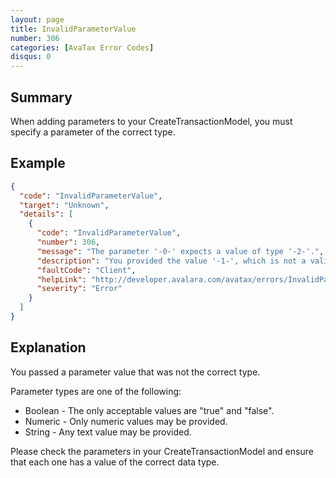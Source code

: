 ```yaml
---
layout: page
title: InvalidParameterValue
number: 306
categories: [AvaTax Error Codes]
disqus: 0
---
```


## Summary

When adding parameters to your CreateTransactionModel, you must specify a parameter of the correct type.

## Example

```json
{
  "code": "InvalidParameterValue",
  "target": "Unknown",
  "details": [
    {
      "code": "InvalidParameterValue",
      "number": 306,
      "message": "The parameter '-0-' expects a value of type '-2-'.",
      "description": "You provided the value '-1-', which is not a valid '-2-'.",
      "faultCode": "Client",
      "helpLink": "http://developer.avalara.com/avatax/errors/InvalidParameterValue",
      "severity": "Error"
    }
  ]
}
```

## Explanation

You passed a parameter value that was not the correct type.

Parameter types are one of the following:

<ul class="normal">
<li>Boolean - The only acceptable values are "true" and "false".</li>
<li>Numeric - Only numeric values may be provided.</li>
<li>String - Any text value may be provided.</li>
</ul>

Please check the parameters in your CreateTransactionModel and ensure that each one has a value of the correct data type.
